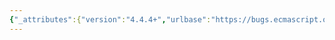 ```yaml
---
{"_attributes":{"version":"4.4.4+","urlbase":"https://bugs.ecmascript.org/","maintainer":"dherman@mozilla.com"},"bug":{"bug_id":3409,"creation_ts":"2014-12-07 12:14:00 -0800","short_desc":"22.1.3.*: Handle large length values","delta_ts":"2014-12-23 20:23:34 -0800","product":"Draft for 6th Edition","component":"technical issue","version":"Rev 28: October 14, 2014 Draft","rep_platform":"All","op_sys":"All","bug_status":"RESOLVED","resolution":"FIXED","priority":"Normal","bug_severity":"normal","everconfirmed":true,"reporter":{"uid":"andrebargull","name":"André Bargull"},"assigned_to":{"uid":"allen","name":"Allen Wirfs-Brock"},"long_desc":[{"commentid":10817,"comment_count":0,"who":{"uid":"andrebargull","name":"André Bargull"},"bug_when":"2014-12-07 12:14:57 -0800","thetext":"From https://mail.mozilla.org/pipermail/es-discuss/2014-October/040110.html\n\n> Somewhat related: Does it make sense to check if the length will exceed the 2^53-1 limit? And is \n> ToString(9007199254740993) properly defined, where 9007199254740993 is a mathematical real number as \n> defined in \"5.2 Algorithm Conventions\". As I understand it, ToString (7.1.12) is not defined for \n> arbitrary numbers, but only for the Number type (\"6.1.6 The Number Type\").\n> \n> A simple example where this issue arises:\n> ---\n> var a = {length: Math.pow(2,53)-1};\n> Array.prototype.push.call(a, ...\"abc\");\n> print(a[\"9007199254740991\"]); // ?\n> print(a[\"9007199254740992\"]); // ?\n> print(a[\"9007199254740993\"]); // ?\n> ---"},{"commentid":11024,"comment_count":1,"who":{"uid":"allen","name":"Allen Wirfs-Brock"},"bug_when":"2014-12-12 10:32:06 -0800","thetext":"fixed in rev30 editor's draft\n\nArray.prototype.concat/push/splice throw TypeError if new length would be 2^53 or greater."},{"commentid":11093,"comment_count":2,"who":{"uid":"andrebargull","name":"André Bargull"},"bug_when":"2014-12-18 02:56:47 -0800","thetext":"(In reply to Allen Wirfs-Brock from comment #1)\n> fixed in rev30 editor's draft\n> \n> Array.prototype.concat/push/splice throw TypeError if new length would be\n> 2^53 or greater.\n\nWhat about Array.prototype.unshift ?"},{"commentid":11108,"comment_count":3,"who":{"uid":"allen","name":"Allen Wirfs-Brock"},"bug_when":"2014-12-18 09:23:20 -0800","thetext":"and unshift"},{"commentid":11225,"comment_count":4,"who":{"uid":"allen","name":"Allen Wirfs-Brock"},"bug_when":"2014-12-23 20:23:34 -0800","thetext":"fixed in rev30"}]}}
---
```

